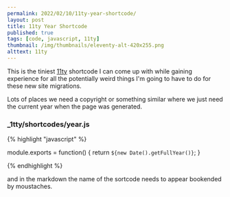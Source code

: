```yaml
---
permalink: 2022/02/10/11ty-year-shortcode/
layout: post
title: 11ty Year Shortcode
published: true
tags: [code, javascript, 11ty]
thumbnail: /img/thumbnails/eleventy-alt-420x255.png
alttext: 11ty
---
```


This is the tiniest [11ty](https://www.11ty.dev) shortcode I can come up with while gaining experience for all the 
potentially weird things I'm going to have to do for these new site migrations.

Lots of places we need a copyright or something similar where we just need the current year when the page was generated. 

### _1tty/shortcodes/year.js 

{% highlight "javascript" %}

module.exports = function() {
    return `${new Date().getFullYear()}`;
}

{% endhighlight %}

and in the markdown the name of the sortcode needs to appear bookended by moustaches.
